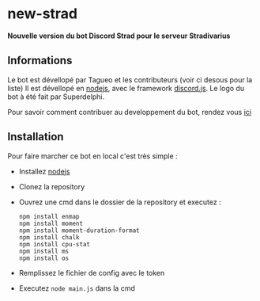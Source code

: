 # new-strad
**Nouvelle version du bot Discord Strad pour le serveur Stradivarius**

## Informations

Le bot est dévellopé par Tagueo et les contributeurs (voir ci desous pour la liste)
Il est dévellopé en [nodejs](https://nodejs.org/en/), avec le framework [discord.js](https://discord.js.org/#/).
Le logo du bot à été fait par Superdelphi.

Pour savoir comment contribuer au developpement du bot, rendez vous [ici](https://github.com/Tagueo/new-strad/blob/master/CONTRIBUTING.md)

## Installation
Pour faire marcher ce bot en local c'est très simple :

- Installez [nodejs](https://nodejs.org/en/)
- Clonez la repository
- Ouvrez une cmd dans le dossier de la repository et executez :

  ```npm install discord.js
  npm install enmap
  npm install moment
  npm install moment-duration-format
  npm install chalk
  npm install cpu-stat
  npm install ms
  npm install os
  
- Remplissez le fichier de config avec le token

- Executez `node main.js` dans la cmd
